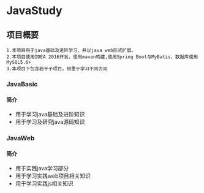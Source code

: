 # JavaStudy

## 项目概要
    
    1.本项目用于java基础及进阶学习，并以java web形式扩展。
    2.本项目使用IDEA 2016开发，使用maven构建,使用Spring Boot与MyBatis，数据库使用MySQL5.6+
    3.本项目下包含若干子项目，侧重于学习不同方向
 
### JavaBasic
 
#### 简介
 
- 用于学习java基础及进阶知识
- 用于学习及研究java源码知识
 
### JavaWeb
 
#### 简介
 
- 用于实践java学习部分
- 用于学习实践web项目相关知识
- 用于学习实践js相关知识
